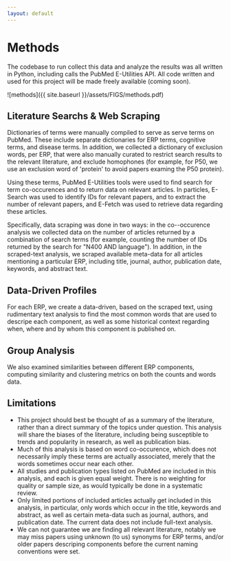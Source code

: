 ```yaml
---
layout: default
---
```


# Methods

The codebase to run collect this data and analyze the results was all written in Python, including calls the PubMed E-Utilities API. All code written and used for this project will be made freely available (coming soon).

![methods]({{ site.baseurl }}/assets/FIGS/methods.pdf)

## Literature Searchs & Web Scraping

Dictionaries of terms were manually compiled to serve as serve terms on PubMed. These include separate dictionaries for ERP terms, cognitive terms, and disease terms. In addition, we collected a dictionary of exclusion words, per ERP, that were also manually curated to restrict search results to the relevant literature, and exclude homophones (for example, for P50, we use an exclusion word of 'protein' to avoid papers examing the P50 protein).

Using these terms, PubMed E-Utilities tools were used to find search for term co-occurences and to return data on relevant articles. In particles, E-Search was used to identify IDs for relevant papers, and to extract the number of relevant papers, and E-Fetch was used to retrieve data regarding these articles.

Specifically, data scraping was done in two ways: in the co--occurence analysis we collected data on the number of articles returned by a combination of search terms (for example, counting the number of IDs returned by the search for "N400 AND language"). In addition, in the scraped-text analysis, we scraped available meta-data for all articles mentioning a particular ERP, including title, journal, author, publication date, keywords, and abstract text.

## Data-Driven Profiles
For each ERP, we create a data-driven, based on the scraped text, using rudimentary text analysis to find the most common words that are used to descripe each component, as well as some historical context regarding when, where and by whom this component is published on.

## Group Analysis
We also examined similarities between different ERP components, computing similarity and clustering metrics on both the counts and words data.

## Limitations

- This project should best be thought of as a summary of the literature, rather than a direct summary of the topics under question. This analysis will share the biases of the literature, including being susceptible to trends and popularity in research, as well as publication bias.
- Much of this analysis is based on word co-occurence, which does not necessarily imply these terms are actually associated, merely that the words sometimes occur near each other.
- All studies and publication types listed on PubMed are included in this analysis, and each is given equal weight. There is no weighting for quality or sample size, as would typically be done in a systematic review.
- Only limited portions of included articles actually get included in this analysis, in particular, only words which occur in the title, keywords and abstract, as well as certain meta-data such as journal, authors, and publication date. The current data does not include full-text analysis.
- We can not guarantee we are finding all relevant literature, notably we may miss papers using unknown (to us) synonyms for ERP terms, and/or older papers descriping components before the current naming conventions were set.

